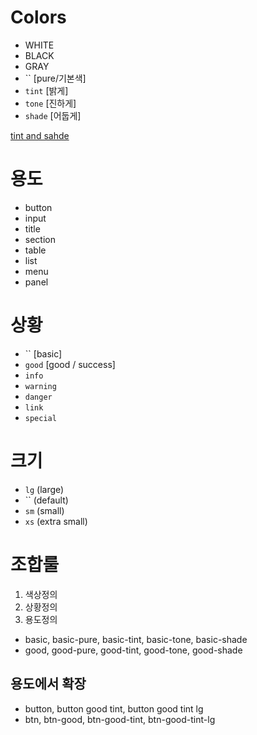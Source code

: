 # Colors
* WHITE
* BLACK
* GRAY
* `` [pure/기본색]
* `tint` [밝게]
* `tone` [진하게]
* `shade` [어둡게]

[tint and sahde](http://en.wikipedia.org/wiki/Tints_and_shades)


# 용도
* button
* input
* title
* section
* table
* list
* menu
* panel

# 상황
* `` [basic]
* `good` [good / success]
* `info`
* `warning`
* `danger`
* `link`
* `special`

# 크기
* `lg` (large)
* `` (default)
* `sm` (small)
* `xs` (extra small)

# 조합룰
1. 색상정의
2. 상황정의
3. 용도정의

* basic, basic-pure, basic-tint, basic-tone, basic-shade
* good, good-pure, good-tint, good-tone, good-shade

## 용도에서 확장
* button, button good tint, button good tint lg
* btn, btn-good, btn-good-tint, btn-good-tint-lg
